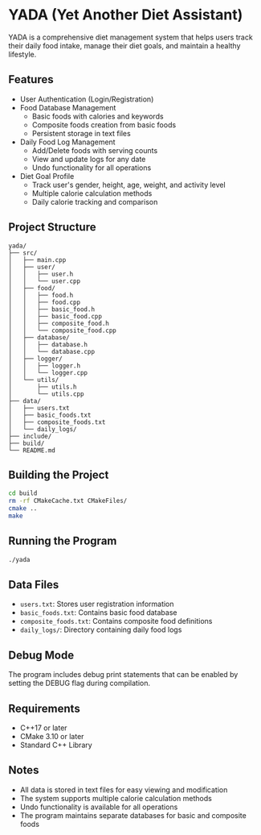 # YADA (Yet Another Diet Assistant)

YADA is a comprehensive diet management system that helps users track their daily food intake, manage their diet goals, and maintain a healthy lifestyle.

## Features

- User Authentication (Login/Registration)
- Food Database Management
  - Basic foods with calories and keywords
  - Composite foods creation from basic foods
  - Persistent storage in text files
- Daily Food Log Management
  - Add/Delete foods with serving counts
  - View and update logs for any date
  - Undo functionality for all operations
- Diet Goal Profile
  - Track user's gender, height, age, weight, and activity level
  - Multiple calorie calculation methods
  - Daily calorie tracking and comparison

## Project Structure

```
yada/
├── src/
│   ├── main.cpp
│   ├── user/
│   │   ├── user.h
│   │   └── user.cpp
│   ├── food/
│   │   ├── food.h
│   │   ├── food.cpp
│   │   ├── basic_food.h
│   │   ├── basic_food.cpp
│   │   ├── composite_food.h
│   │   └── composite_food.cpp
│   ├── database/
│   │   ├── database.h
│   │   └── database.cpp
│   ├── logger/
│   │   ├── logger.h
│   │   └── logger.cpp
│   └── utils/
│       ├── utils.h
│       └── utils.cpp
├── data/
│   ├── users.txt
│   ├── basic_foods.txt
│   ├── composite_foods.txt
│   └── daily_logs/
├── include/
├── build/
└── README.md
```

## Building the Project

```bash
cd build
rm -rf CMakeCache.txt CMakeFiles/
cmake ..
make
```

## Running the Program

```bash
./yada
```

## Data Files

- `users.txt`: Stores user registration information
- `basic_foods.txt`: Contains basic food database
- `composite_foods.txt`: Contains composite food definitions
- `daily_logs/`: Directory containing daily food logs

## Debug Mode

The program includes debug print statements that can be enabled by setting the DEBUG flag during compilation.

## Requirements

- C++17 or later
- CMake 3.10 or later
- Standard C++ Library

## Notes

- All data is stored in text files for easy viewing and modification
- The system supports multiple calorie calculation methods
- Undo functionality is available for all operations
- The program maintains separate databases for basic and composite foods 